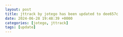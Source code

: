 ```yaml
---
layout: post
title: jttrack by jotego has been updated to dee657c
date: 2024-06-28 19:48:39 +0000
categories: [jotego, jttrack]
tags: [update]
---
```


